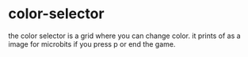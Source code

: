 # color-selector
the color selector is a grid where you can change color. it prints of as a image for microbits if you press p or end the game.
